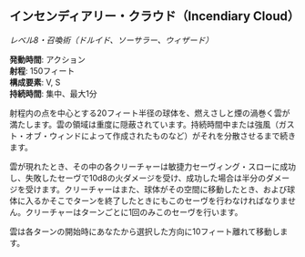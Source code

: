 ## インセンディアリー・クラウド（Incendiary Cloud）
*レベル8・召喚術（ドルイド、ソーサラー、ウィザード）*

**発動時間**: アクション  
**射程**: 150フィート  
**構成要素**: V, S  
**持続時間**: 集中、最大1分

射程内の点を中心とする20フィート半径の球体を、燃えさしと煙の渦巻く雲が満たします。雲の領域は重度に隠蔽されています。持続時間中または強風（ガスト・オブ・ウィンドによって作成されたものなど）がそれを分散させるまで続きます。

雲が現れたとき、その中の各クリーチャーは敏捷力セーヴィング・スローに成功し、失敗したセーヴで10d8の火ダメージを受け、成功した場合は半分のダメージを受けます。クリーチャーはまた、球体がその空間に移動したとき、および球体に入るかそこでターンを終了したときにもこのセーヴを行わなければなりません。クリーチャーはターンごとに1回のみこのセーヴを行います。

雲は各ターンの開始時にあなたから選択した方向に10フィート離れて移動します。